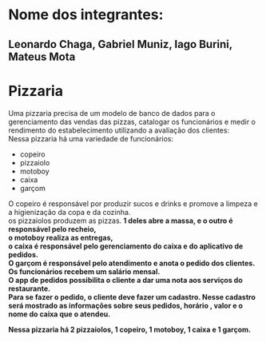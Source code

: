 # Nome dos integrantes:
## Leonardo Chaga, Gabriel Muniz, Iago Burini, Mateus Mota


# Pizzaria
Uma pizzaria precisa de um modelo de banco de dados para o gerenciamento das vendas das pizzas, catalogar os funcionários e medir o rendimento do estabelecimento utilizando a avaliação dos clientes: <br>
Nessa pizzaria há uma variedade de funcionários:
- copeiro
- pizzaiolo
- motoboy
- caixa
- garçom

O copeiro é responsável por produzir sucos e drinks e promove a limpeza e a higienização da copa e da cozinha. <br>
os pizzaiolos produzem as pizzas. <b>1 deles abre a massa, e o outro é responsável pelo recheio<b>, <br>
o motoboy realiza as entregas, <br>
o caixa é responsável pelo <b>gerenciamento do caixa e do aplicativo de pedidos<b>. <br>
O garçom é <b>responsável pelo atendimento e anota o pedido dos clientes<b>. <br>
Os funcionários recebem um salário mensal<b>. <br>
O app de pedidos possibilita o cliente a dar uma nota aos serviços do restaurante<b>. <br>
  Para se fazer o pedido, o cliente deve fazer um cadastro. Nesse cadastro será mostrado as informações sobre seus pedidos, horário , valor e o nome do caixa que o atendeu.<br>

Nessa pizzaria há 2 pizzaiolos, 1 copeiro, 1 motoboy, 1 caixa e 1 garçom.
